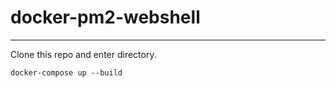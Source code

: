# docker-pm2-webshell

------

Clone this repo and enter directory.

```
docker-compose up --build
```
